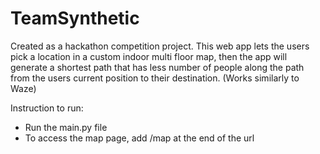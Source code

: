 # TeamSynthetic
Created as a hackathon competition project. This web app lets the users pick a location in a custom indoor multi floor map, then the app will generate a shortest path that has less number of people along the path from the users current position to their destination. (Works similarly to Waze)

Instruction to run:

- Run the main.py file
- To access the map page, add /map at the end of the url

